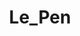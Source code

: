 ---
title: Le_Pen
crosslinks:
- autotldr
- youtubefactsbot
- The_Donald
- france
- The_Europe
- AskThe_Donald
- totallynotrobots
- FranceLibre
- worldnews
- australia
- HateCrimeHoaxes
- PussyPass
- The_Wilders
- Minecraft
- the_frauke
- justneckbeardthings
- the_meltdown
- le_canard
- ets
- sideofbeef
---